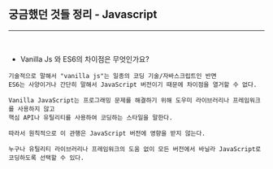 ## 궁금했던 것들 정리 - Javascript

--------------

<br />

- Vanilla Js 와 ES6의 차이점은 무엇인가요? 
```JS
기술적으로 말해서 "vanilla js"는 일종의 코딩 기술/자바스크립트인 반면 
ES6는 사양이거나 간단히 말해서 JavaScript 버전이기 때문에 차이점을 열거할 수 없다.

Vanilla JavaScript는 프로그래밍 문제를 해결하기 위해 도우미 라이브러리나 프레임워크를 사용하지 않고 
핵심 API나 유틸리티를 사용하여 코딩하는 스타일을 말한다. 

따라서 원칙적으로 이 관행은 JavaScript 버전에 영향을 받지 않는다. 

누구나 유틸리티 라이브러리나 프레임워크의 도움 없이 모든 버전에서 바닐라 JavaScript로 코딩하도록 선택할 수 있다.
```
